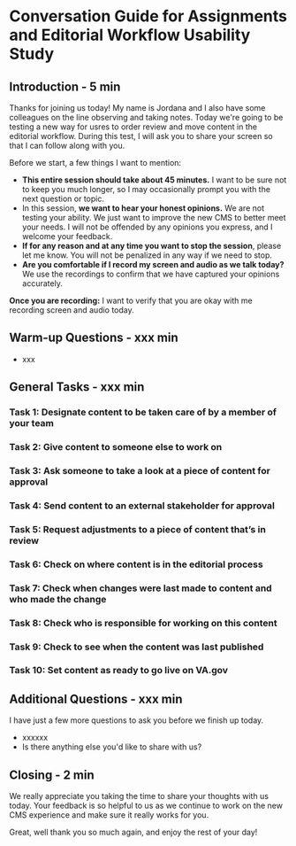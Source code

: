 # Conversation Guide for Assignments and Editorial Workflow Usability Study

## Introduction - 5 min

Thanks for joining us today! My name is Jordana and I also have some colleagues on the line observing and taking notes. Today we're going to be testing a new way for usres to order review and move content in the editorial workflow. During this test, I will ask you to share your screen so that I can follow along with you.

Before we start, a few things I want to mention:

* **This entire session should take about 45 minutes.** I want to be sure not to keep you much longer, so I may occasionally prompt you with the next question or topic.
* In this session, **we want to hear your honest opinions.** We are not testing your ability. We just want to improve the new CMS to better meet your needs. I will not be offended by any opinions you express, and I welcome your feedback.
* **If for any reason and at any time you want to stop the session**, please let me know. You will not be penalized in any way if we need to stop.
* **Are you comfortable if I record my screen and audio as we talk today?** We use the recordings to confirm that we have captured your opinions accurately.

**Once you are recording:** I want to verify that you are okay with me recording screen and audio today.

## Warm-up Questions - xxx min

* xxx

## General Tasks - xxx min

### Task 1: Designate content to be taken care of by a member of your team 
### Task 2: Give content to someone else to work on
### Task 3: Ask someone to take a look at a piece of content for approval
### Task 4: Send content to an external stakeholder for approval
### Task 5: Request adjustments to a piece of content that’s in review
### Task 6: Check on where content is in the editorial process
### Task 7: Check when changes were last made to content and who made the change
### Task 8: Check who is responsible for working on this content
### Task 9: Check to see when the content was last published
### Task 10: Set content as ready to go live on VA.gov




## Additional Questions - xxx min
I have just a few more questions to ask you before we finish up today.
* xxxxxx
* Is there anything else you'd like to share with us?

## Closing - 2 min
We really appreciate you taking the time to share your thoughts with us today. Your feedback is so helpful to us as we continue to work on the new CMS experience and make sure it really works for you.

Great, well thank you so much again, and enjoy the rest of your day!
